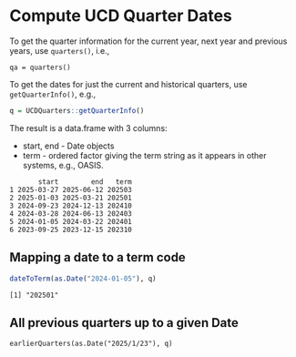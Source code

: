 # Compute UCD Quarter Dates

To get the quarter information for the current  year, next year and previous years,
use `quarters()`, i.e.,
```
qa = quarters()
```

To get the dates for just the current and historical quarters, use `getQuarterInfo()`, e.g.,

```r
q = UCDQuarters::getQuarterInfo()
```

The result is a data.frame with 3 columns:
+ start, end - Date objects
+ term - ordered factor giving the term string as it appears in other systems, e.g., OASIS.

```
       start        end   term
1 2025-03-27 2025-06-12 202503
2 2025-01-03 2025-03-21 202501
3 2024-09-23 2024-12-13 202410
4 2024-03-28 2024-06-13 202403
5 2024-01-05 2024-03-22 202401
6 2023-09-25 2023-12-15 202310
```


##  Mapping a date to a term code

```r
dateToTerm(as.Date("2024-01-05"), q)
```
```
[1] "202501"
```


## All previous quarters up to a given Date

```
earlierQuarters(as.Date("2025/1/23"), q)
```

